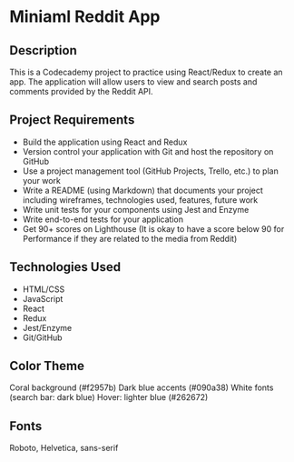 # Miniaml Reddit App

## Description

This is a Codecademy project to practice using React/Redux to create an app. The application will allow users to view and search posts and comments provided by the Reddit API.

## Project Requirements
*	Build the application using React and Redux
*	Version control your application with Git and host the repository on GitHub
*	Use a project management tool (GitHub Projects, Trello, etc.) to plan your work
*	Write a README (using Markdown) that documents your project including wireframes, technologies used, features, future work
*	Write unit tests for your components using Jest and Enzyme
*	Write end-to-end tests for your application
*	Get 90+ scores on Lighthouse (It is okay to have a score below 90 for Performance if they are related to the media from Reddit)

## Technologies Used
*	HTML/CSS
*	JavaScript
*	React
*	Redux
*	Jest/Enzyme
* Git/GitHub

## Color Theme
Coral background (#f2957b) 
Dark blue accents (#090a38) 
White fonts (search bar: dark blue)
Hover: lighter blue (#262672)

## Fonts
Roboto, Helvetica, sans-serif
